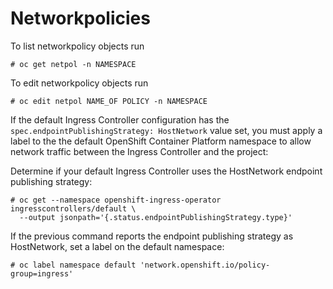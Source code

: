 # Networkpolicies

To list networkpolicy objects run

```
# oc get netpol -n NAMESPACE
```

To edit networkpolicy objects run

```
# oc edit netpol NAME_OF POLICY -n NAMESPACE
```

If the default Ingress Controller configuration has the ``spec.endpointPublishingStrategy: HostNetwork`` value set, you must apply a label to the the default OpenShift Container Platform namespace to allow network traffic between the Ingress Controller and the project:

Determine if your default Ingress Controller uses the HostNetwork endpoint publishing strategy:

```
# oc get --namespace openshift-ingress-operator ingresscontrollers/default \
  --output jsonpath='{.status.endpointPublishingStrategy.type}'
```

If the previous command reports the endpoint publishing strategy as HostNetwork, set a label on the default namespace:

```
# oc label namespace default 'network.openshift.io/policy-group=ingress'
```
